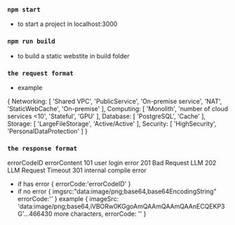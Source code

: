 ### `npm start`

- to start a project in localhost:3000

### `npm run build`

- to build a static webstite in build folder

### `the request format`

- example

{
Networking: [
'Shared VPC',
'PublicService',
'On-premise service',
'NAT',
'StaticWebCache',
'On-premise'
],
Computing: [ 'Monolith', 'number of cloud services <10', 'Stateful', 'GPU' ],
Database: [ 'PostgreSQL', 'Cache' ],
Storage: [ 'LargeFileStorage', 'Active/Active' ],
Security: [ 'HighSecurity', 'PersonalDataProtection' ]
}

### `the response format`

errorCodeID errorContent
101 user login error
201 Bad Request LLM
202 LLM Request Timeout
301 internal compile error

- if has error
  {
  errorCode:'errorCodeID'
  }
- if no error
  {
  imgsrc:"data:image/png;base64,base64EncodingString"
  errorCode:''
  }
  example
  {
  imageSrc: 'data:image/png;base64,iVBORw0KGgoAmQAAmQAAmQAAnECQEKP3G'...466430 more characters,
  errorCode: ''
  }
